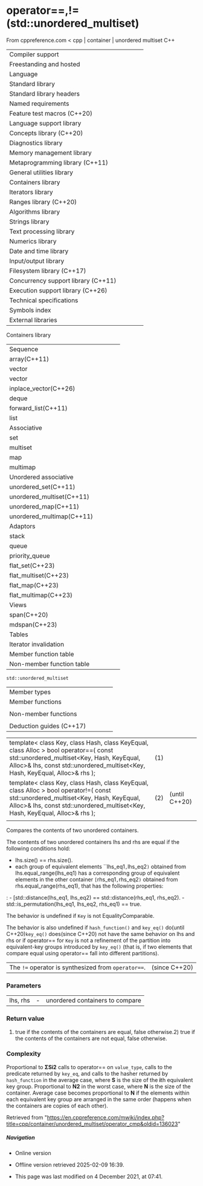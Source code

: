 # operator==,!=(std::unordered_multiset)

From cppreference.com
< cpp‎ | container‎ | unordered multiset
C++

|  |  |  |  |  |
| --- | --- | --- | --- | --- |
| Compiler support | | | | |
| Freestanding and hosted | | | | |
| Language | | | | |
| Standard library | | | | |
| Standard library headers | | | | |
| Named requirements | | | | |
| Feature test macros (C++20) | | | | |
| Language support library | | | | |
| Concepts library (C++20) | | | | |
| Diagnostics library | | | | |
| Memory management library | | | | |
| Metaprogramming library (C++11) | | | | |
| General utilities library | | | | |
| Containers library | | | | |
| Iterators library | | | | |
| Ranges library (C++20) | | | | |
| Algorithms library | | | | |
| Strings library | | | | |
| Text processing library | | | | |
| Numerics library | | | | |
| Date and time library | | | | |
| Input/output library | | | | |
| Filesystem library (C++17) | | | | |
| Concurrency support library (C++11) | | | | |
| Execution support library (C++26) | | | | |
| Technical specifications | | | | |
| Symbols index | | | | |
| External libraries | | | | |

Containers library

|  |  |  |  |  |
| --- | --- | --- | --- | --- |
| Sequence | | | | |
| array(C++11) | | | | |
| vector | | | | |
| vector<bool> | | | | |
| inplace_vector(C++26) | | | | |
| deque | | | | |
| forward_list(C++11) | | | | |
| list | | | | |
| Associative | | | | |
| set | | | | |
| multiset | | | | |
| map | | | | |
| multimap | | | | |
| Unordered associative | | | | |
| unordered_set(C++11) | | | | |
| unordered_multiset(C++11) | | | | |
| unordered_map(C++11) | | | | |
| unordered_multimap(C++11) | | | | |
| Adaptors | | | | |
| stack | | | | |
| queue | | | | |
| priority_queue | | | | |
| flat_set(C++23) | | | | |
| flat_multiset(C++23) | | | | |
| flat_map(C++23) | | | | |
| flat_multimap(C++23) | | | | |
| Views | | | | |
| span(C++20) | | | | |
| mdspan(C++23) | | | | |
| Tables | | | | |
| Iterator invalidation | | | | |
| Member function table | | | | |
| Non-member function table | | | | |

`std::unordered_multiset`

|  |  |  |  |  |
| --- | --- | --- | --- | --- |
| Member types | | | | |
| Member functions | | | | |
| |  |  |  |  |  | | --- | --- | --- | --- | --- | | unordered_multiset::unordered_multiset | | | | | | unordered_multiset::~unordered_multiset | | | | | | unordered_multiset::operator= | | | | | | unordered_multiset::get_allocator | | | | | | Iterators | | | | | | unordered_multiset::beginunordered_multiset::cbegin | | | | | | unordered_multiset::endunordered_multiset::cend | | | | | | Capacity | | | | | | unordered_multiset::size | | | | | | unordered_multiset::max_size | | | | | | unordered_multiset::empty | | | | | | Modifiers | | | | | | unordered_multiset::clear | | | | | | unordered_multiset::insert | | | | | | unordered_multiset::insert_range(C++23) | | | | | | unordered_multiset::emplace | | | | | | unordered_multiset::emplace_hint | | | | | | unordered_multiset::erase | | | | | | unordered_multiset::swap | | | | | | unordered_multiset::extract(C++17) | | | | | | unordered_multiset::merge(C++17) | | | | | | |  |  |  |  |  | | --- | --- | --- | --- | --- | | Lookup | | | | | | unordered_multiset::count | | | | | | unordered_multiset::find | | | | | | unordered_multiset::contains(C++20) | | | | | | unordered_multiset::equal_range | | | | | | Bucket interface | | | | | | unordered_multiset::begin(size_type)unordered_multiset::cbegin(size_type) | | | | | | unordered_multiset::end(size_type)unordered_multiset::cend(size_type) | | | | | | unordered_multiset::bucket_count | | | | | | unordered_multiset::max_bucket_count | | | | | | unordered_multiset::bucket_size | | | | | | unordered_multiset::bucket | | | | | | Hash policy | | | | | | unordered_multiset::load_factor | | | | | | unordered_multiset::max_load_factor | | | | | | unordered_multiset::rehash | | | | | | unordered_multiset::reserve | | | | | | Observers | | | | | | unordered_multiset::hash_function | | | | | | unordered_multiset::key_eq | | | | | |
| Non-member functions | | | | |
| |  |  |  |  |  | | --- | --- | --- | --- | --- | | ****operator==operator!=****(until C++20) | | | | | | |  |  |  |  |  | | --- | --- | --- | --- | --- | | std::swap(std::unordered_multiset) | | | | | | erase_if(std::unordered_multiset)(C++20) | | | | | |
| Deduction guides (C++17) | | | | |

|  |  |  |
| --- | --- | --- |
| template< class Key, class Hash, class KeyEqual, class Alloc >  bool operator==( const std::unordered_multiset<Key, Hash, KeyEqual, Alloc>& lhs, const std::unordered_multiset<Key, Hash, KeyEqual, Alloc>& rhs ); | (1) |  |
| template< class Key, class Hash, class KeyEqual, class Alloc >  bool operator!=( const std::unordered_multiset<Key, Hash, KeyEqual, Alloc>& lhs, const std::unordered_multiset<Key, Hash, KeyEqual, Alloc>& rhs ); | (2) | (until C++20) |
|  |  |  |

Compares the contents of two unordered containers.

The contents of two unordered containers lhs and rhs are equal if the following conditions hold:

- lhs.size() == rhs.size().
- each group of equivalent elements ``lhs_eq1`,`lhs_eq2`)` obtained from lhs.equal_range(lhs_eq1) has a corresponding group of equivalent elements in the other container `[`rhs_eq1`,`rhs_eq2`)` obtained from rhs.equal_range(rhs_eq1), that has the following properties:

:   - [std::distance(lhs_eq1, lhs_eq2) == std::distance(rhs_eq1, rhs_eq2).
    - std::is_permutation(lhs_eq1, lhs_eq2, rhs_eq1) == true.

The behavior is undefined if `Key` is not EqualityComparable.

The behavior is also undefined if `hash_function()` and `key_eq()` do(until C++20)`key_eq()` does(since C++20) not have the same behavior on lhs and rhs or if operator== for `Key` is not a refinement of the partition into equivalent-key groups introduced by `key_eq()` (that is, if two elements that compare equal using operator== fall into different partitions).

|  |  |
| --- | --- |
| The `!=` operator is synthesized from `operator==`. | (since C++20) |

### Parameters

|  |  |  |
| --- | --- | --- |
| lhs, rhs | - | unordered containers to compare |

### Return value

1) true if the contents of the containers are equal, false otherwise.2) true if the contents of the containers are not equal, false otherwise.

### Complexity

Proportional to **ΣSi2** calls to operator== on `value_type`, calls to the predicate returned by `key_eq`, and calls to the hasher returned by `hash_function` in the average case, where **S** is the size of the **i**th equivalent key group. Proportional to **N2** in the worst case, where **N** is the size of the container. Average case becomes proportional to **N** if the elements within each equivalent key group are arranged in the same order (happens when the containers are copies of each other).

Retrieved from "<https://en.cppreference.com/mwiki/index.php?title=cpp/container/unordered_multiset/operator_cmp&oldid=136023>"

##### Navigation

- Online version
- Offline version retrieved 2025-02-09 16:39.

- This page was last modified on 4 December 2021, at 07:41.